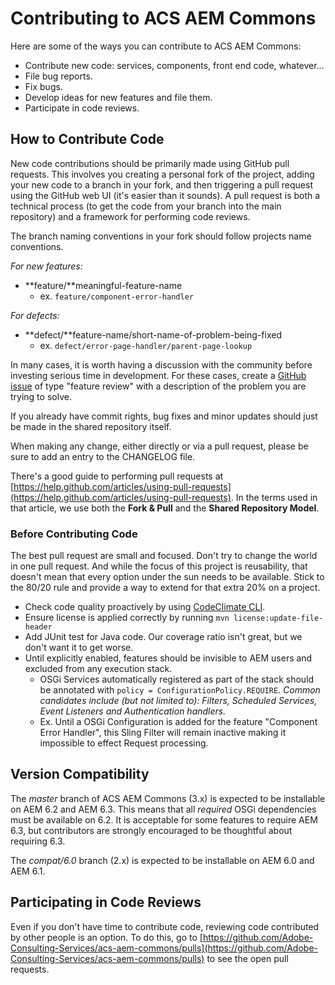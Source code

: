 # Contributing to ACS AEM Commons

Here are some of the ways you can contribute to ACS AEM Commons:

* Contribute new code: services, components, front end code, whatever…
* File bug reports.
* Fix bugs.
* Develop ideas for new features and file them.
* Participate in code reviews.

## How to Contribute Code

New code contributions should be primarily made using GitHub pull requests. This involves you creating a personal fork of the project, adding your new code to a branch in your fork, and then triggering a pull request using the GitHub web UI (it's easier than it sounds). A pull request is both a technical process (to get the code from your branch into the main repository) and a framework for performing code reviews.

The branch naming conventions in your fork should follow projects name conventions.

*For new features:*

* **feature/**meaningful-feature-name
  * ex. `feature/component-error-handler`

*For defects:*

* **defect/**feature-name/short-name-of-problem-being-fixed
  * ex. `defect/error-page-handler/parent-page-lookup`


In many cases, it is worth having a discussion with the community before investing serious time in development. For these cases, create a [GitHub issue](https://github.com/Adobe-Consulting-Services/acs-aem-commons/issues) of type "feature review" with a description of the problem you are trying to solve.

If you already have commit rights, bug fixes and minor updates should just be made in the shared repository itself.

When making any change, either directly or via a pull request, please be sure to add an entry to the CHANGELOG file.

There's a good guide to performing pull requests at [https://help.github.com/articles/using-pull-requests](https://help.github.com/articles/using-pull-requests). In the terms used in that article, we use both the **Fork & Pull** and the **Shared Repository Model**.

### Before Contributing Code

The best pull request are small and focused. Don't try to change the world in one pull request. And while the focus of this project is reusability, that doesn't mean that every option under the sun needs to be available. Stick to the 80/20 rule and provide a way to extend for that extra 20% on a project.

* Check code quality proactively by using [CodeClimate CLI](https://github.com/codeclimate/codeclimate).
* Ensure license is applied correctly by running `mvn license:update-file-header`
* Add JUnit test for Java code. Our coverage ratio isn't great, but we don't want it to get worse.
* Until explicitly enabled, features should be invisible to AEM users and excluded from any execution stack.
  * OSGi Services automatically registered as part of the stack should be annotated with `policy = ConfigurationPolicy.REQUIRE`. *Common candidates include (but not limited to): Filters, Scheduled Services, Event Listeners and Authentication handlers.*
  * Ex. Until a OSGi Configuration is added for the feature "Component Error Handler", this Sling Filter will remain inactive making it impossible to effect Request processing.

## Version Compatibility

The _master_ branch of ACS AEM Commons (3.x) is expected to be installable on AEM 6.2 and AEM 6.3. This means that all *required* OSGi dependencies must be available on 6.2. It is acceptable for some features to require AEM 6.3, but contributors are strongly encouraged to be thoughtful about requiring 6.3.

The _compat/6.0_ branch (2.x) is expected to be installable on AEM 6.0 and AEM 6.1.

## Participating in Code Reviews

Even if you don't have time to contribute code, reviewing code contributed by other people is an option. To do this, go to [https://github.com/Adobe-Consulting-Services/acs-aem-commons/pulls](https://github.com/Adobe-Consulting-Services/acs-aem-commons/pulls) to see the open pull requests.

